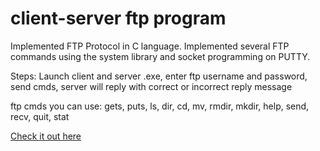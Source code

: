 # client-server ftp program 

Implemented FTP Protocol in C language. Implemented several FTP commands using the system library and socket programming on PUTTY.

Steps: Launch client and server .exe, enter ftp username and password, send cmds, server will reply with correct or incorrect reply message 

ftp cmds you can use: gets, puts, ls, dir, cd, mv, rmdir, mkdir, help, send, recv, quit, stat 

[Check it out here](https://brianperel.github.io/project4.htm)
